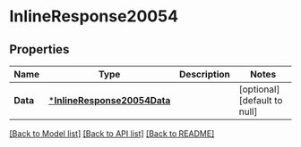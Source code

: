 # InlineResponse20054

## Properties
Name | Type | Description | Notes
------------ | ------------- | ------------- | -------------
**Data** | [***InlineResponse20054Data**](inline_response_200_54_data.md) |  | [optional] [default to null]

[[Back to Model list]](../README.md#documentation-for-models) [[Back to API list]](../README.md#documentation-for-api-endpoints) [[Back to README]](../README.md)

